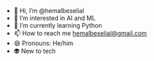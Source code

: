 - 👋 Hi, I’m @hemalbeselial
- 👀 I’m interested in AI and ML 
- 🌱 I’m currently learning Python 
- 📫 How to reach me hemalbeselial@gmail.com
- 😄 Pronouns: He/him
- 👽 New to tech
<!---
hemalbeselial/hemalbeselial is a ✨ special ✨ repository because its `README.md` (this file) appears on your GitHub profile.
You can click the Preview link to take a look at your changes.
--->
